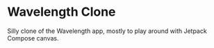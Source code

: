 # Wavelength Clone

Silly clone of the Wavelength app, mostly to play around with Jetpack Compose canvas. 